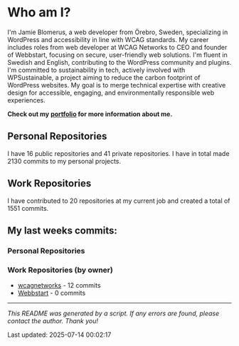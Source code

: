 # Who am I?
I'm Jamie Blomerus, a web developer from Örebro, Sweden, specializing in WordPress and accessibility in line with WCAG standards. My career includes roles from web developer at WCAG Networks to CEO and founder of Webbstart, focusing on secure, user-friendly web solutions. I'm fluent in Swedish and English, contributing to the WordPress community and plugins. I'm committed to sustainability in tech, actively involved with WPSustainable, a project aiming to reduce the carbon footprint of WordPress websites. My goal is to merge technical expertise with creative design for accessible, engaging, and environmentally responsible web experiences.

**Check out my [portfolio](jamie.blomerus.se) for more information about me.**

## Personal Repositories
I have 16 public repositories and 41 private repositories. I have in total made 2130 commits to my personal projects.

## Work Repositories
I have contributed to 20 repositories at my current job and created a total of 1551 commits.
## My last weeks commits:
### Personal Repositories

### Work Repositories (by owner)
* [wcagnetworks](https://github.com/wcagnetworks) - 12 commits
* [Webbstart](https://github.com/Webbstart) - 0 commits

---

*This README was generated by a script. If any errors are found, please contact the author. Thank you!*

Last updated: 2025-07-14 00:02:17